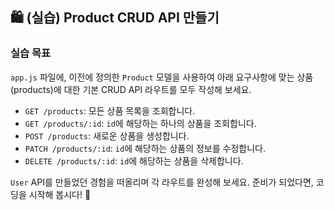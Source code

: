 ## 🛍️ (실습) Product CRUD API 만들기

### 실습 목표

`app.js` 파일에, 이전에 정의한 `Product` 모델을 사용하여 아래 요구사항에 맞는 상품(products)에 대한 기본 CRUD API 라우트를 모두 작성해 보세요.

- `GET /products`: 모든 상품 목록을 조회합니다.
- `GET /products/:id`: `id`에 해당하는 하나의 상품을 조회합니다.
- `POST /products`: 새로운 상품을 생성합니다.
- `PATCH /products/:id`: `id`에 해당하는 상품의 정보를 수정합니다.
- `DELETE /products/:id`: `id`에 해당하는 상품을 삭제합니다.

`User` API를 만들었던 경험을 떠올리며 각 라우트를 완성해 보세요. 준비가 되었다면, 코딩을 시작해 봅시다! 🎉
